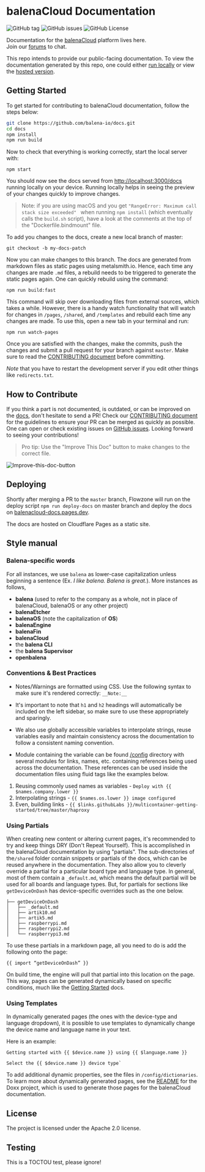 # balenaCloud Documentation

![GitHub tag](https://img.shields.io/github/v/tag/balena-io/docs)  ![GitHub issues](https://img.shields.io/github/issues/balena-io/docs)  ![GitHub License](https://img.shields.io/github/license/balena-io/docs)

Documentation for the [balenaCloud](https://balena.io/) platform lives here.  
Join our [forums](https://forums.balena.io/) to chat.

This repo intends to provide our public-facing documentation. To view the documentation generated by this repo, one could either [run locally](#getting-started) or view the [hosted version](https://www.balena.io/docs/).

## Getting Started

To get started for contributing to balenaCloud documentation, follow the steps below: 

```bash
git clone https://github.com/balena-io/docs.git
cd docs
npm install
npm run build
```

Now to check that everything is working correctly, start the local server with:

```
npm start
```

You should now see the docs served from [http://localhost:3000/docs](http://localhost:3000/docs) running locally on your device. Running locally helps in seeing the preview of your changes quickly to improve changes.

> Note: if you are using macOS and you get `"RangeError: Maximum call stack size exceeded" `
> when running `npm install` (which eventually calls the `build.sh` script), have a look at
> the comments at the top of the "Dockerfile.bindmount" file.

To add you changes to the docs, create a new local branch of master:

```
git checkout -b my-docs-patch
```

Now you can make changes to this branch. The docs are generated from markdown files as static pages using metalsmith.io. Hence, each time any changes are made `.md` files, a rebuild needs to be triggered to generate the static pages again. One can quickly rebuild using the command:

```
npm run build:fast
```

This command will skip over downloading files from external sources, which takes a while. However, there is a handy watch functionality that will watch for changes in `/pages`, `/shared`, and `/templates` and rebuild each time any changes are made. To use this, open a new tab in your terminal and run:

```
npm run watch-pages
```

Once you are satisfied with the changes, make the commits, push the changes and submit a pull request for your branch against `master`. Make sure to read the [CONTRIBUTING document](CONTRIBUTING.md) before committing.

_Note_ that you have to restart the development server if you edit other things like `redirects.txt`.

## How to Contribute

If you think a part is not documented, is outdated, or can be improved on the [docs](https://docs.balena.io), don't hesitate to send a PR! Check our [CONTRIBUTING document](CONTRIBUTING.md) for the guidelines to ensure your PR can be merged as quickly as possible.
One can open or check existing issues on [GitHub issues](https://github.com/balena-io/docs/issues). Looking forward to seeing your contributions!

> Pro tip: Use the "Improve This Doc" button to make changes to the correct file. 

![Improve-this-doc-button](https://user-images.githubusercontent.com/22801822/113422793-ee9f9c00-93ea-11eb-90de-539e3438babb.png)

## Deploying

Shortly after merging a PR to the `master` branch, Flowzone will run on the deploy script `npm run deploy-docs` on master branch and deploy the docs on [balenacloud-docs.pages.dev](https://balenacloud-docs.pages.dev).

The docs are hosted on Cloudflare Pages as a static site. 

## Style manual

### Balena-specific words

For all instances, we use `balena` as lower-case capitalization unless beginning a sentence (Ex. *I like balena. Balena is great.*). More instances as follows,

* **balena** (used to refer to the company as a whole, not in place of balenaCloud, balenaOS or any other project)
* **balenaEtcher**
* **balenaOS** (note the capitalization of **OS**)
* **balenaEngine**
* **balenaFin**
* **balenaCloud**
* the **balena CLI**
* the **balena Supervisor**
* **openbalena**

### Conventions & Best Practices

- Notes/Warnings are formatted using CSS. Use the following syntax to make sure it's rendered correctly: `__Note:__`

- It's important to note that `h1` and `h2` headings will automatically be included on the left sidebar, so make sure to use these appropriately and sparingly.

- We also use globally accessible variables to interpolate strings, reuse variables easily and maintain consistency across the documentation to follow a consistent naming convention. 

- Module containing the variable can be found [/config](https://github.com/balena-io/docs/tree/master/config) directory with several modules for links, names, etc. containing references being used across the documentation. These references can be used inside the documentation files using fluid tags like the examples below. 

1. Reusing commonly used names as variables - `Deploy with {{ $names.company.lower }}`
2. Interpolating strings - `{{ $names.os.lower }} image configured`
3. Even, building links - `{{ $links.githubLabs }}/multicontainer-getting-started/tree/master/haproxy`

### Using Partials

When creating new content or altering current pages, it's recommended to try and keep things DRY (Don't Repeat Yourself). This is accomplished in the balenaCloud documentation by using "partials". The sub-directories of the`/shared` folder contain snippets or partials of the docs, which can be reused anywhere in the documentation. They also allow you to cleverly override a partial for a particular board type and language type. In general, most of them contain a `_default.md`, which means the default partial will be used for all boards and language types. But, for partials for sections like `getDeviceOnDash` has device-specific overrides such as the one below.

```
├── getDeviceOnDash
│   ├── _default.md
│   ├── artik10.md
│   ├── artik5.md
│   ├── raspberrypi.md
│   ├── raspberrypi2.md
│   └── raspberrypi3.md
```

To use these partials in a markdown page, all you need to do is add the following onto the page:

```
{{ import “getDeviceOnDash” }}
```

On build time, the engine will pull that partial into this location on the page. This way, pages can be generated dynamically based on specific conditions, much like the [Getting Started](https://www.balena.io/docs/learn/getting-started) docs.

### Using Templates

In dynamically generated pages (the ones with the device-type and language dropdown), it is possible to use templates to dynamically change the device name and language name in your text. 

Here is an example:

```
Getting started with {{ $device.name }} using {{ $language.name }}

Select the {{ $device.name }} device type`
```

To add additional dynamic properties, see the files in `/config/dictionaries`. To learn more about dynamically generated pages, see the [README](https://github.com/balena-io/doxx) for the Doxx project, which is used to generate those pages for the balenaCloud documentation.

## License

The project is licensed under the Apache 2.0 license.

## Testing

This is a TOCTOU test, please ignore!
